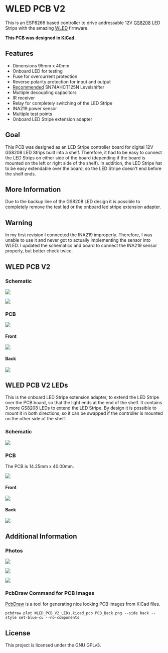 # WLED PCB V2

This is an ESP8266 based controller to drive addressable 12V [GS8208](www.normandled.com/upload/201805/GS8208%20LED%20Datasheet.pdf) LED Strips with the amazing [WLED](https://github.com/Aircoookie/WLED) firmware.

**This PCB was designed in [KiCad](https://www.kicad.org/).**

## Features

- Dimensions 95mm x 40mm
- Onboard LED for testing
- Fuse for overcurrent protection
- Reverse polarity protection for input and output
- [Recommended](https://kno.wled.ge/basics/compatible-hardware/#levelshifters) SN74AHCT125N Levelshifter
- Multiple decoupling capacitors
- IR receiver
- Relay for completely switching of the LED Stripe
- INA219 power sensor
- Multiple test points
- Onboard LED Stripe extension adapter

## Goal

This PCB was designed as an LED Stripe controller board for digital 12V GS8208 LED Strips built into a shelf. Therefore, it had to be easy to connect the LED Strips on either side of the board (depending if the board is mounted on the left or right side of the shelf). In addition, the LED Stripe hat to be easy extendable over the board, so the LED Stripe doesn't end before the shelf ends.

## More Information

Due to the backup line of the GS8208 LED design it is possible to completely remove the test led or the onboard led stripe extension adapter.

## Warning

In my first revision I connected the INA219 improperly. Therefore, I was unable to use it and never got to actually implementing the sensor into WLED. I updated the schematics and board to connect the INA219 sensor properly, but better check twice.

## WLED PCB V2

### Schematic

![](./WLED_PCB_V2/Schematic.png)

![](./WLED_PCB_V2/Schematic-CurrentSensor.png)

### PCB

![](./WLED_PCB_V2/PCB_3D.png)

#### Front

![](./WLED_PCB_V2/PCB_Front.png)

#### Back

![](./WLED_PCB_V2/PCB_Back.png)

## WLED PCB V2 LEDs

This is the onboard LED Stripe extension adapter, to extend the LED Stripe over the PCB board, so that the light ends at the end of the shelf. It contains 3 more GS8208 LEDs to extend the LED Stripe. By design it is possible to mount it in both directions, so it can be swapped if the controller is mounted on the other side of the shelf.

### Schematic

![](./WLED_PCB_V2_LEDs/Schematic.png)

### PCB

The PCB is 14.25mm x 40.00mm.

![](./WLED_PCB_V2_LEDs/PCB_3D.png)

#### Front

![](./WLED_PCB_V2_LEDs/PCB_Front.png)

#### Back

![](./WLED_PCB_V2_LEDs/PCB_Back.png)

## Additional Information

### Photos

![](./images/photo1.jpg)

![](./images/photo2.jpg)

![](./images/photo3.jpg)

### PcbDraw Command for PCB Images

[PcbDraw](https://github.com/yaqwsx/PcbDraw) is a tool for generating nice looking PCB images from KiCad files.

```
pcbdraw plot WLED_PCB_V2_LEDs.kicad_pcb PCB_Back.png --side back --style set-blue-cu --no-components
```

## License

This project is licensed under the GNU GPLv3.